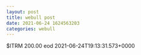 ```yaml
--- 
layout: post 
title: webull post 
date: 2021-06-24 1624563203 
categories: webull 
--- 
```

$ITRM 200.00 eod	2021-06-24T19:13:31.573+0000